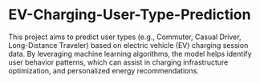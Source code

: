 # EV-Charging-User-Type-Prediction
This project aims to predict user types (e.g., Commuter, Casual Driver, Long-Distance Traveler) based on electric vehicle (EV) charging session data. By leveraging machine learning algorithms, the model helps identify user behavior patterns, which can assist in charging infrastructure optimization, and personalized energy recommendations.
